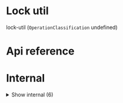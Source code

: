 # Lock util

lock-util (`OperationClassification` undefined)



# Api reference

# Internal

<details><summary>Show internal (6)</summary>
    
  # isLocked()




| Input      |    |    |
| ---------- | -- | -- |
| absolutePath | string |  |
| **Output** | {  }   |    |



## lock()

either creates the lockfile if it didn't exist or it will update it with new updatedAt and status. If status isn't set, status will be removed


| Input      |    |    |
| ---------- | -- | -- |
| aboluteLockableFilePath | string |  |,| status (optional) | string |  |
| **Output** |    |    |



## unlock()

NB: don't provide the path to the lockfile but the path to the file that the lock should be removed from


| Input      |    |    |
| ---------- | -- | -- |
| aboluteLockedFilePath | string |  |
| **Output** |    |    |



## 📄 isLocked (exported const)

## 📄 lock (exported const)

either creates the lockfile if it didn't exist or it will update it with new updatedAt and status. If status isn't set, status will be removed


## 📄 unlock (exported const)

NB: don't provide the path to the lockfile but the path to the file that the lock should be removed from
  </details>

